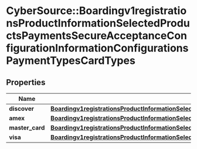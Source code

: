 # CyberSource::Boardingv1registrationsProductInformationSelectedProductsPaymentsSecureAcceptanceConfigurationInformationConfigurationsPaymentTypesCardTypes

## Properties
Name | Type | Description | Notes
------------ | ------------- | ------------- | -------------
**discover** | [**Boardingv1registrationsProductInformationSelectedProductsPaymentsSecureAcceptanceConfigurationInformationConfigurationsPaymentTypesCardTypesDiscover**](Boardingv1registrationsProductInformationSelectedProductsPaymentsSecureAcceptanceConfigurationInformationConfigurationsPaymentTypesCardTypesDiscover.md) |  | [optional] 
**amex** | [**Boardingv1registrationsProductInformationSelectedProductsPaymentsSecureAcceptanceConfigurationInformationConfigurationsPaymentTypesCardTypesDiscover**](Boardingv1registrationsProductInformationSelectedProductsPaymentsSecureAcceptanceConfigurationInformationConfigurationsPaymentTypesCardTypesDiscover.md) |  | [optional] 
**master_card** | [**Boardingv1registrationsProductInformationSelectedProductsPaymentsSecureAcceptanceConfigurationInformationConfigurationsPaymentTypesCardTypesDiscover**](Boardingv1registrationsProductInformationSelectedProductsPaymentsSecureAcceptanceConfigurationInformationConfigurationsPaymentTypesCardTypesDiscover.md) |  | [optional] 
**visa** | [**Boardingv1registrationsProductInformationSelectedProductsPaymentsSecureAcceptanceConfigurationInformationConfigurationsPaymentTypesCardTypesDiscover**](Boardingv1registrationsProductInformationSelectedProductsPaymentsSecureAcceptanceConfigurationInformationConfigurationsPaymentTypesCardTypesDiscover.md) |  | [optional] 


